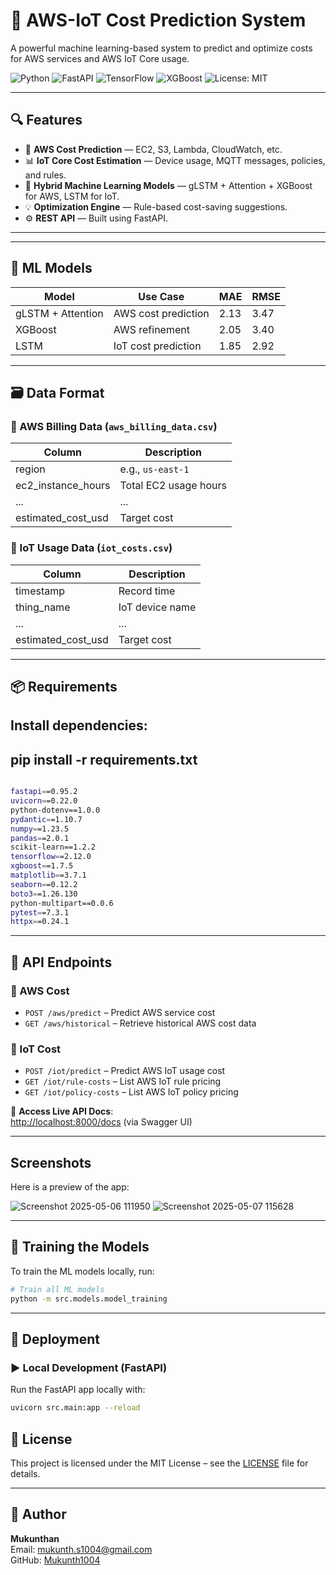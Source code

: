 # 🚀 AWS-IoT Cost Prediction System

A powerful machine learning-based system to predict and optimize costs for AWS services and AWS IoT Core usage.

![Python](https://img.shields.io/badge/Python-3.11-blue)
![FastAPI](https://img.shields.io/badge/FastAPI-0.95.2-brightgreen)
![TensorFlow](https://img.shields.io/badge/TensorFlow-2.12.0-orange)
![XGBoost](https://img.shields.io/badge/XGBoost-1.7.5-lightgrey)
![License: MIT](https://img.shields.io/badge/License-MIT-green.svg)

---

## 🔍 Features

- 🔮 **AWS Cost Prediction** — EC2, S3, Lambda, CloudWatch, etc.
- 📊 **IoT Core Cost Estimation** — Device usage, MQTT messages, policies, and rules.
- 🧠 **Hybrid Machine Learning Models** — gLSTM + Attention + XGBoost for AWS, LSTM for IoT.
- 💡 **Optimization Engine** — Rule-based cost-saving suggestions.
- ⚙️ **REST API** — Built using FastAPI.

---

---

## 🧠 ML Models

| Model                      | Use Case             | MAE   | RMSE  |
|---------------------------|----------------------|-------|-------|
| gLSTM + Attention         | AWS cost prediction  | 2.13  | 3.47  |
| XGBoost                   | AWS refinement       | 2.05  | 3.40  |
| LSTM                      | IoT cost prediction  | 1.85  | 2.92  |

---

## 🗃️ Data Format

### 📁 AWS Billing Data (`aws_billing_data.csv`)
| Column | Description |
|--------|-------------|
| region | e.g., `us-east-1` |
| ec2_instance_hours | Total EC2 usage hours |
| ... | ... |
| estimated_cost_usd | Target cost |

### 📁 IoT Usage Data (`iot_costs.csv`)
| Column | Description |
|--------|-------------|
| timestamp | Record time |
| thing_name | IoT device name |
| ... | ... |
| estimated_cost_usd | Target cost |

---

## 📦 Requirements

Install dependencies:
----
pip install -r requirements.txt
----
```bash

fastapi==0.95.2
uvicorn==0.22.0
python-dotenv==1.0.0
pydantic==1.10.7
numpy==1.23.5
pandas==2.0.1
scikit-learn==1.2.2
tensorflow==2.12.0
xgboost==1.7.5
matplotlib==3.7.1
seaborn==0.12.2
boto3==1.26.130
python-multipart==0.0.6
pytest==7.3.1
httpx==0.24.1
```
---
## 🔧 API Endpoints

### 📌 AWS Cost
- `POST /aws/predict` – Predict AWS service cost  
- `GET /aws/historical` – Retrieve historical AWS cost data  

### 📌 IoT Cost
- `POST /iot/predict` – Predict AWS IoT usage cost  
- `GET /iot/rule-costs` – List AWS IoT rule pricing  
- `GET /iot/policy-costs` – List AWS IoT policy pricing  

🧪 **Access Live API Docs**:  
[http://localhost:8000/docs](http://localhost:8000/docs) (via Swagger UI)

---
## Screenshots

Here is a preview of the app:

![Screenshot 2025-05-06 111950](https://github.com/user-attachments/assets/dc553a2d-1976-4dd1-828a-b02831429570)
![Screenshot 2025-05-07 115628](https://github.com/user-attachments/assets/8d8e96ca-e97a-4870-a58b-b2aead1a0cdd)


---
## 🧪 Training the Models

To train the ML models locally, run:

```bash
# Train all ML models
python -m src.models.model_training
```
---
## 🚀 Deployment

### ▶️ Local Development (FastAPI)

Run the FastAPI app locally with:

```bash
uvicorn src.main:app --reload
```
## 📄 License

This project is licensed under the MIT License – see the [LICENSE](LICENSE) file for details.

---

## 👤 Author

**Mukunthan**  
Email: mukunth.s1004@gmail.com  
GitHub: [Mukunth1004]((https://github.com/Mukunth1004))  



